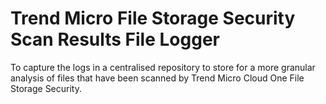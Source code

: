 # Trend Micro File Storage Security Scan Results File Logger
To capture the logs in a centralised repository to store for a more granular analysis of files that have been scanned by Trend Micro Cloud One File Storage Security.

